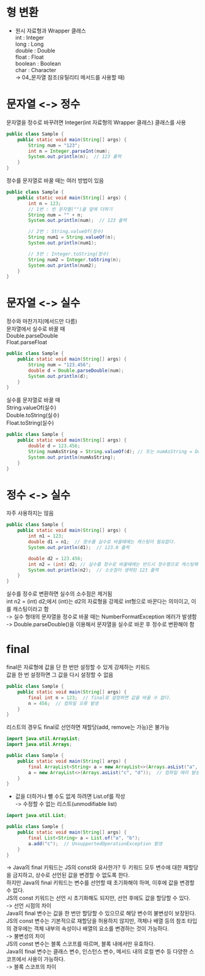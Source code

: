 # 형 변환
- 원시 자료형과 Wrapper 클래스   
int : Integer   
long : Long   
double : Double   
float : Float   
boolean : Boolean   
char : Character   
-> 04_문자열 참조(유틸리티 메서드를 사용할 때)   

# 문자열 <-> 정수
문자열을 정수로 바꾸려면 Integer(int 자료형의 Wrapper 클래스) 클래스를 사용   
```Java
public class Sample {
    public static void main(String[] args) {
        String num = "123";
        int n = Integer.parseInt(num);
        System.out.println(n);  // 123 출력
    }
}
```
정수를 문자열로 바꿀 때는 여러 방법이 있음
```Java
public class Sample {
    public static void main(String[] args) {
        int n = 123;
        // 1번 : 빈 문자열("")을 앞에 더하기
        String num = "" + n;
        System.out.println(num);  // 123 출력

        // 2번 : String.valueOf(정수)
        String num1 = String.valueOf(n);
        System.out.println(num1);

        // 3번 : Integer.toString(정수)
        String num2 = Integer.toString(n);
        System.out.println(num2);
    }
}
```

# 문자열 <-> 실수
정수와 마찬가지(메서드만 다름)   
문자열에서 실수로 바꿀 때   
Double.parseDouble   
Float.parseFloat
```Java
public class Sample {
    public static void main(String[] args) {
        String num = "123.456";
        double d = Double.parseDouble(num);
        System.out.println(d);
    }
}
```
실수를 문자열로 바꿀 때   
String.valueOf(실수)   
Double.toString(실수)   
Float.toString(실수)
```Java
public class Sample {
    public static void main(String[] args) {
        double d = 123.456;
        String numAsString = String.valueOf(d); // 또는 numAsString = Double.toString(d);
        System.out.println(numAsString);
    }
}

```
# 정수 <-> 실수
자주 사용하지는 않음
```Java
public class Sample {
    public static void main(String[] args) {
        int n1 = 123;
        double d1 = n1;  // 정수를 실수로 바꿀때에는 캐스팅이 필요없다.
        System.out.println(d1);  // 123.0 출력

        double d2 = 123.456;
        int n2 = (int) d2; // 실수를 정수로 바꿀때에는 반드시 정수형으로 캐스팅해 주어야 한다.
        System.out.println(n2);  // 소숫점이 생략된 123 출력
    }
}
```
실수를 정수로 변환하면 실수의 소수점은 제거됨   
int n2 = (int) d2;에서 (int)는 d2의 자료형을 강제로 int형으로 바꾼다는 의미이고, 이를 캐스팅이라고 함   
-> 실수 형태의 문자열을 정수로 바꿀 때는 NumberFormatException 에러가 발생함   
-> Double.parseDouble()을 이용해서 문자열을 실수로 바꾼 후 정수로 변환해야 함

# final
final은 자료형에 값을 단 한 번만 설정할 수 있게 강제하는 키워드   
값을 한 번 설정하면 그 값을 다시 설정할 수 없음   
```Java
public class Sample {
    public static void main(String[] args) {
        final int n = 123;  // final로 설정하면 값을 바꿀 수 없다.
        n = 456;  // 컴파일 오류 발생
    }
}
```
리스트의 경우도 final로 선언하면 재할당(add, remove는 가능)은 불가능   
```Java
import java.util.ArrayList;
import java.util.Arrays;

public class Sample {
    public static void main(String[] args) {
        final ArrayList<String> a = new ArrayList<>(Arrays.asList("a", "b"));
        a = new ArrayList<>(Arrays.asList("c", "d"));  // 컴파일 에러 발생
    }
}
```
+ 값을 더하거나 뺄 수도 없게 하려면 List.of를 작성   
-> 수정할 수 없는 리스트(unmodifiable list)
```Java
import java.util.List;

public class Sample {
    public static void main(String[] args) {
        final List<String> a = List.of("a", "b");
        a.add("c");  // UnsupportedOperationException 발생
    }
}

```

-> Java의 final 키워드는 JS의 const와 유사한가?
두 키워드 모두 변수에 대한 재할당을 금지하고, 상수로 선언된 값을 변경할 수 없도록 한다.   
하지만 Java의 final 키워드는 변수를 선언할 때 초기화해야 하며, 이후에 값을 변경할 수 없다.   
JS의 const 키워드는 선언 시 초기화해도 되지만, 선언 후에도 값을 할당할 수 있다.   
-> 선언 시점의 차이   
Java의 final 변수는 값을 한 번만 할당할 수 있으므로 해당 변수의 불변성이 보장된다.   
JS의 const 변수는 기본적으로 재할당을 허용하지 않지만, 객체나 배열 등의 참조 타입의 경우에는 객체 내부의 속성이나 배열의 요소를 변경하는 것이 가능하다.   
-> 불변성의 차이   
JS의 const 변수는 블록 스코프를 따르며, 블록 내에서만 유효하다.   
Java의 final 변수는 클래스 변수, 인스턴스 변수, 메서드 내의 로컬 변수 등 다양한 스코프에서 사용이 가능하다.   
-> 블록 스코프의 차이